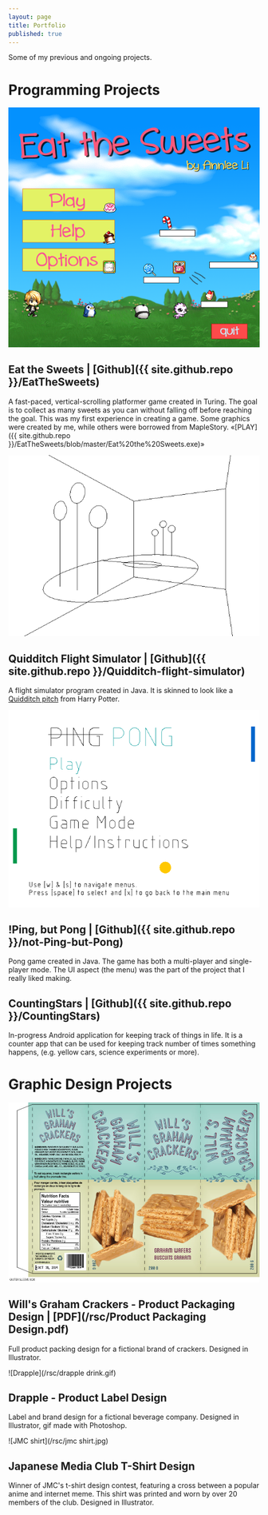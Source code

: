 ```yaml
---
layout: page
title: Portfolio
published: true
---
```


Some of my previous and ongoing projects.

<!-- note to self: create gifs of gameplay when you rollover the images--->

<a name="programs"></a>
# Programming Projects 

<a name="sweets"></a>
![Eat the Sweets](/rsc/sweets.png)
## Eat the Sweets | [Github]({{ site.github.repo }}/EatTheSweets) 
A fast-paced, vertical-scrolling platformer game created in Turing. The goal is to collect as many sweets as you can without falling off before reaching the goal. This was my first experience in creating a game. Some graphics were created by me, while others were borrowed from MapleStory. &laquo;[PLAY]({{ site.github.repo }}/EatTheSweets/blob/master/Eat%20the%20Sweets.exe)&raquo;

<a name="quidditch"></a>
![Quidditch](/rsc/quidditch.png)
## Quidditch Flight Simulator | [Github]({{ site.github.repo }}/Quidditch-flight-simulator)
A flight simulator program created in Java. It is skinned to look like a [Quidditch pitch](http://harrypotter.wikia.com/wiki/Quidditch) from Harry Potter. 

<a name="pong"></a>
![Pong](/rsc/pong.png)
## !Ping, but Pong | [Github]({{ site.github.repo }}/not-Ping-but-Pong)
Pong game created in Java. The game has both a multi-player and single-player mode. The UI aspect (the menu) was the part of the project that I really liked making. 

<a name="stars"></a>
## CountingStars | [Github]({{ site.github.repo }}/CountingStars)
In-progress Android application for keeping track of things in life. It is a counter app that can be used for keeping track number of times something happens, (e.g. yellow cars, science experiments or more).

<a name="graphics"></a>
# Graphic Design Projects 

<a name="will"></a>
[![Will's Graham Crackers](/rsc/will.jpg)](/rsc/outer-full.jpg "Click for full size")
## Will's Graham Crackers - Product Packaging Design | [PDF](/rsc/Product Packaging Design.pdf)
Full product packing design for a fictional brand of crackers. Designed in Illustrator. 

<a name="drapple"></a>
![Drapple](/rsc/drapple drink.gif)
## Drapple - Product Label Design
Label and brand design for a fictional beverage company. Designed in Illustrator, gif made with Photoshop. 

<a name="jmc"></a>
![JMC shirt](/rsc/jmc shirt.jpg)
## Japanese Media Club T-Shirt Design
Winner of JMC's t-shirt design contest, featuring a cross between a popular anime and internet meme. This shirt was printed and worn by over 20 members of the club. Designed in Illustrator.